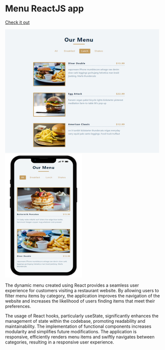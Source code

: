 # Menu ReactJS app

[Check it out](https://menu-app-2022.netlify.app/)

<img src='/src/img/menuapp.png' width=500 height=400> <img src='/src/img/restoraunt-menu-phone.png' width=250 height=400>

The dynamic menu created using React provides a seamless user experience for customers visiting a restaurant website. By allowing users to filter menu items by category, the application improves the navigation of the website and increases the likelihood of users finding items that meet their preferences.

The usage of React hooks, particularly useState, significantly enhances the management of state within the codebase, promoting readability and maintainability. The implementation of functional components increases modularity and simplifies future modifications. The application is responsive, efficiently renders menu items and swiftly navigates between categories, resulting in a responsive user experience.
